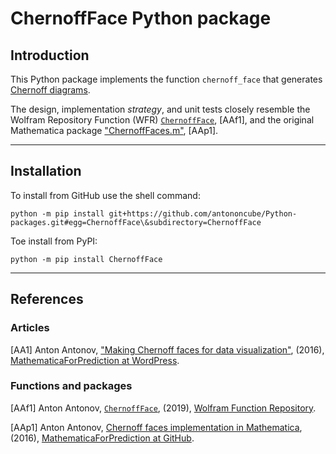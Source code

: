 # ChernoffFace Python package

## Introduction

This Python package implements the function `chernoff_face` that generates 
[Chernoff diagrams](https://en.wikipedia.org/wiki/Chernoff_face).

The design, implementation *strategy*, and unit tests closely resemble the Wolfram Repository Function (WFR)
[`ChernoffFace`](https://resources.wolframcloud.com/FunctionRepository/resources/ChernoffFace),
[AAf1], and the original Mathematica package
["ChernoffFaces.m"](https://github.com/antononcube/MathematicaForPrediction/blob/master/ChernoffFaces.m),
[AAp1].


------

## Installation

To install from GitHub use the shell command:

```shell
python -m pip install git+https://github.com/antononcube/Python-packages.git#egg=ChernoffFace\&subdirectory=ChernoffFace
```

Toe install from PyPI:

```shell
python -m pip install ChernoffFace
```

------

## References

### Articles

[AA1] Anton Antonov,
["Making Chernoff faces for data visualization"](https://mathematicaforprediction.wordpress.com/2016/06/03/making-chernoff-faces-for-data-visualization),
(2016),
[MathematicaForPrediction at WordPress](https://mathematicaforprediction.wordpress.com).

### Functions and packages

[AAf1] Anton Antonov,
[`ChernoffFace`](https://resources.wolframcloud.com/FunctionRepository/resources/ChernoffFace),
(2019),
[Wolfram Function Repository](https://resources.wolframcloud.com/FunctionRepository).

[AAp1] Anton Antonov,
[Chernoff faces implementation in Mathematica](https://github.com/antononcube/MathematicaForPrediction/blob/master/ChernoffFaces.m),
(2016),
[MathematicaForPrediction at GitHub](https://github.com/antononcube/MathematicaForPrediction).